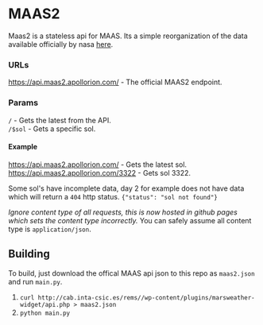 # MAAS2

Maas2 is a stateless api for MAAS. Its a simple reorganization of the data available officially by nasa [here](http://cab.inta-csic.es/rems//wp-content/plugins/marsweather-widget/api.php).

### URLs
https://api.maas2.apollorion.com/ - The official MAAS2 endpoint.

### Params
`/` - Gets the latest from the API.  
`/$sol` - Gets a specific sol.

#### Example

https://api.maas2.apollorion.com/ - Gets the latest sol.  
https://api.maas2.apollorion.com/3322 - Gets sol 3322.

Some sol's have incomplete data, day 2 for example does not have data which will return a `404` http status.
`{"status": "sol not found"}`

*Ignore content type of all requests, this is now hosted in github pages which sets the content type incorrectly.*
You can safely assume all content type is `application/json`.

## Building
To build, just download the offical MAAS api json to this repo as `maas2.json` and run `main.py`.

1. `curl http://cab.inta-csic.es/rems//wp-content/plugins/marsweather-widget/api.php > maas2.json`
2. `python main.py`
